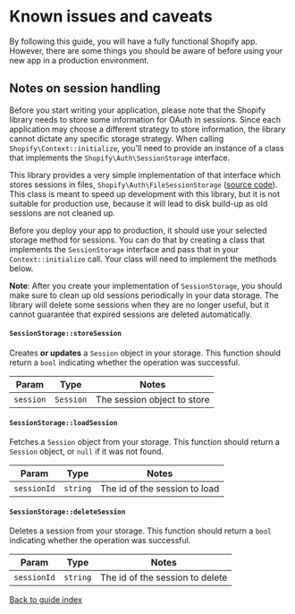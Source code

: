 # Known issues and caveats

By following this guide, you will have a fully functional Shopify app. However, there are some things you should be aware of before using your new app in a production environment.

## Notes on session handling

Before you start writing your application, please note that the Shopify library needs to store some information for OAuth in sessions. Since each application may choose a different strategy to store information, the library cannot dictate any specific storage strategy. When calling `Shopify\Context::initialize`, you'll need to provide an instance of a class that implements the `Shopify\Auth\SessionStorage` interface.

This library provides a very simple implementation of that interface which stores sessions in files, `Shopify\Auth\FileSessionStorage` ([source code](../src/Auth/FileSessionStorage.php)). This class is meant to speed up development with this library, but it is not suitable for production use, because it will lead to disk build-up as old sessions are not cleaned up.

Before you deploy your app to production, it should use your selected storage method for sessions. You can do that by creating a class that implements the `SessionStorage` interface and pass that in your `Context::initialize` call. Your class will need to implement the methods below.

**Note**: After you create your implementation of `SessionStorage`, you should make sure to clean up old sessions periodically in your data storage. The library will delete some sessions when they are no longer useful, but it cannot guarantee that expired sessions are deleted automatically.

#### `SessionStorage::storeSession`

Creates **or updates** a `Session` object in your storage. This function should return a `bool` indicating whether the operation was successful.

| Param | Type | Notes |
| --- | --- | --- |
| `session` | `Session` | The session object to store |

#### `SessionStorage::loadSession`

Fetches a `Session` object from your storage. This function should return a `Session` object, or `null` if it was not found.

| Param | Type | Notes |
| --- | --- | --- |
| `sessionId` | `string` | The id of the session to load |

#### `SessionStorage::deleteSession`

Deletes a session from your storage. This function should return a `bool` indicating whether the operation was successful.

| Param | Type | Notes |
| --- | --- | --- |
| `sessionId` | `string` | The id of the session to delete |

[Back to guide index](README.md)
